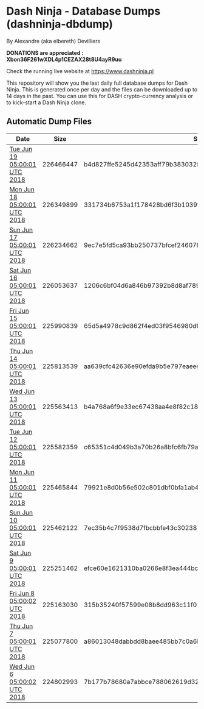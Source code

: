 # Dash Ninja - Database Dumps (dashninja-dbdump)
By Alexandre (aka elbereth) Devilliers

**DONATIONS are appreciated : Xbon36F261wXDL4p1CEZAX28t8U4ayR9uu**

Check the running live website at https://www.dashninja.pl

This repository will show you the last daily full database dumps for Dash Ninja. This is generated once per day and the files can be downloaded up to 14 days in the past.
You can use this for DASH crypto-currency analysis or to kick-start a Dash Ninja clone.


## Automatic Dump Files
| Date | Size | SHA256 |
|--|--|--|
| [Tue Jun 19 05:00:01 UTC 2018](https://transfer.sh/xiZ4G/dashninja-dbdump-20180619070001.tar.bz2) | 226466447 | b4d827ffe5245d42353aff79b383032fc68145b2c7dae7a29b9c827912a77466 | 
| [Mon Jun 18 05:00:01 UTC 2018](https://transfer.sh/KS5lH/dashninja-dbdump-20180618070001.tar.bz2) | 226349899 | 331734b6753a1f178428bd6f3b1039f06e8bb3ffe1ddaa8efa3f89bdfcd1dc5c | 
| [Sun Jun 17 05:00:01 UTC 2018](https://transfer.sh/hfN4C/dashninja-dbdump-20180617070001.tar.bz2) | 226234662 | 9ec7e5fd5ca93bb250737bfcef24607b749ffd0b78816c007b374c2c48ea6e77 | 
| [Sat Jun 16 05:00:01 UTC 2018](https://transfer.sh/mRsh2/dashninja-dbdump-20180616070001.tar.bz2) | 226053637 | 1206c6bf04d6a846b97392b8d8af7892c7012653ddcf731d698099e90a4d61b3 | 
| [Fri Jun 15 05:00:01 UTC 2018](https://transfer.sh/jjQTf/dashninja-dbdump-20180615070001.tar.bz2) | 225990839 | 65d5a4978c9d862f4ed03f9546980df7052850b809e028b72c887b159d160c53 | 
| [Thu Jun 14 05:00:01 UTC 2018](https://transfer.sh/UQp2c/dashninja-dbdump-20180614070001.tar.bz2) | 225813539 | aa639cfc42636e90efda9b5e797eaeee25652b3b0a75dc616d4a3c2a6e4b5716 | 
| [Wed Jun 13 05:00:01 UTC 2018](https://transfer.sh/kznBB/dashninja-dbdump-20180613070001.tar.bz2) | 225563413 | b4a768a6f9e33ec67438aa4e8f82c18ced340b9f5915da4f03d27151f439977a | 
| [Tue Jun 12 05:00:01 UTC 2018](https://transfer.sh/URSab/dashninja-dbdump-20180612070001.tar.bz2) | 225582359 | c65351c4d049b3a70b26a8bfc6fb79a1650f113dd56e999a8f23077f7087455f | 
| [Mon Jun 11 05:00:01 UTC 2018](https://transfer.sh/cNpqF/dashninja-dbdump-20180611070001.tar.bz2) | 225465844 | 79921e8d0b56e502c801dbf0bfa1ab43a8036c2c3f428017b95f0a169e19f63e | 
| [Sun Jun 10 05:00:01 UTC 2018](https://transfer.sh/12aQph/dashninja-dbdump-20180610070001.tar.bz2) | 225462122 | 7ec35b4c7f9538d7fbcbbfe43c302381efcb8b722c6ea439c2b8a75c0a366052 | 
| [Sat Jun  9 05:00:01 UTC 2018](https://transfer.sh/Gl1uC/dashninja-dbdump-20180609070001.tar.bz2) | 225251462 | efce60e1621310ba0266e8f3ea444bce56765f5e6a6dc579d3084eab9938a885 | 
| [Fri Jun  8 05:00:02 UTC 2018](https://transfer.sh/vjCBV/dashninja-dbdump-20180608070002.tar.bz2) | 225163030 | 315b35240f57599e08b8dd963c11f0283d4093a84e31cff01096d32cdd48687d | 
| [Thu Jun  7 05:00:01 UTC 2018](https://transfer.sh/hOAI2/dashninja-dbdump-20180607070001.tar.bz2) | 225077800 | a86013048dabbdd8baee485bb7c0a6bdb45dd1a277213d60ed78088e81296769 | 
| [Wed Jun  6 05:00:02 UTC 2018](https://transfer.sh/mTQbH/dashninja-dbdump-20180606070002.tar.bz2) | 224802993 | 7b177b78680a7abbce788062619d32fd4c8c33c1f878e9a582028921cc0bb234 | 
